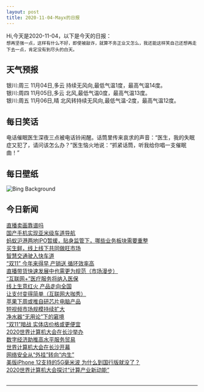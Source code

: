 ```yaml
---
layout: post
title: 2020-11-04-Mayx的日报
---
```


Hi,今天是2020-11-04，以下是今天的日报：<br><small>
想再坚强一点，这样有什么不好，即使被敲诈，就算不务正业又怎么，我还能这样笑自己还想再走下去一点，肯定没有到尽头的白天。</small><!--more-->
## 天气预报
银川:周三 11月04日,多云 持续无风向,最低气温1度，最高气温14度。<br>银川:周四 11月05日,多云 北风,最低气温0度，最高气温13度。<br>银川:周五 11月06日,晴 北风转持续无风向,最低气温-2度，最高气温12度。
## 每日笑话
电话催眠医生深夜三点被电话铃闹醒。话筒里传来哀求的声音：“医生，我的失眠症又犯了，请问该怎么办？”医生恼火地说：“抓紧话筒，听我给你唱一支催眠曲！”
## 每日壁纸
![Bing Background](https://cn.bing.com/th?id=OHR.Election2020_EN-US1292390471_1920x1080.jpg&rf=LaDigue_1920x1080.jpg&pid=hp "The United States Capitol Building in Washington, DC (© f11photo/Getty Images)")
## 今日新闻

[直播卖画靠谱吗](http://it.people.com.cn/n1/2020/1104/c1009-31918459.html)   
[国产手机实现亚米级车道导航](http://it.people.com.cn/n1/2020/1104/c1009-31918060.html)   
[蚂蚁沪港两地IPO暂缓，贴身监管下，哪些业务板块需要重整](http://it.people.com.cn/n1/2020/1104/c1009-31918457.html)   
[买生鲜，线上线下共同做旺市场](http://it.people.com.cn/n1/2020/1104/c1009-31918059.html)   
[智慧交通驶入快车道](http://it.people.com.cn/n1/2020/1104/c1009-31918058.html)   
[“双11” 今年来得早 产销送 循环效率高](http://it.people.com.cn/n1/2020/1104/c1009-31918034.html)   
[直播带货快速发展中也需更为规范（市场漫步）](http://it.people.com.cn/n1/2020/1104/c1009-31918046.html)   
[“互联网+”医疗服务将纳入医保](http://it.people.com.cn/n1/2020/1104/c1009-31918047.html)   
[线上生意红火 产品走向全国](http://it.people.com.cn/n1/2020/1104/c1009-31918048.html)   
[让支付变得简单（互联网大咖秀）](http://it.people.com.cn/n1/2020/1104/c1009-31918057.html)   
[苹果下周或推自研芯片电脑产品](http://it.people.com.cn/n1/2020/1104/c1009-31917991.html)   
[短视频市场规模持续扩大](http://it.people.com.cn/n1/2020/1104/c1009-31917986.html)   
[净水器“无用论”下的窘境](http://it.people.com.cn/n1/2020/1104/c1009-31917994.html)   
[“双11”暗战 实体店价格或更便宜](http://it.people.com.cn/n1/2020/1104/c1009-31917997.html)   
[2020世界计算机大会在长沙举办](http://it.people.com.cn/n1/2020/1104/c1009-31918010.html)   
[数字经济助推高水平服务贸易](http://it.people.com.cn/n1/2020/1104/c1009-31918011.html)   
[世界计算机大会在长沙开幕](http://it.people.com.cn/n1/2020/1104/c1009-31918033.html)   
[网络安全从“外挂”转向“内生”](http://it.people.com.cn/n1/2020/1104/c1009-31917836.html)   
[美版iPhone 12支持的5G毫米波 为什么到国行版就没了？](http://it.people.com.cn/n1/2020/1104/c1009-31917835.html)   
[2020世界计算机大会探讨“计算产业新动能”](http://it.people.com.cn/n1/2020/1104/c1009-31917833.html)   
<br />

***

<small></small>
